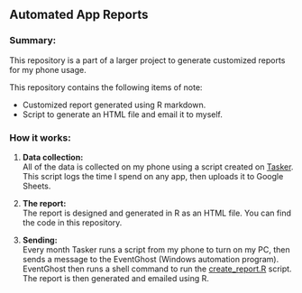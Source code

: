 Automated App Reports
---------------------

### Summary:

This repository is a part of a larger project to generate customized
reports for my phone usage.

This repository contains the following items of note:

-   Customized report generated using R markdown.
-   Script to generate an HTML file and email it to myself.

### How it works:

1.  **Data collection:**  
    All of the data is collected on my phone using a script created on
    [Tasker](https://play.google.com/store/apps/details?id=net.dinglisch.android.taskerm&hl=en).
    This script logs the time I spend on any app, then uploads it to
    Google Sheets.

2.  **The report:**  
    The report is designed and generated in R as an HTML file. You can
    find the code in this repository.

3.  **Sending:**  
    Every month Tasker runs a script from my phone to turn on my PC,
    then sends a message to the EventGhost (Windows automation program).
    EventGhost then runs a shell command to run the
    [create\_report.R](https://github.com/visuelledata/AppReports/blob/master/create_report.R)
    script. The report is then generated and emailed using R.
